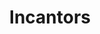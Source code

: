---
title: "Incantors"
aliases:
    - /guilds/incantors/
menu:
    lists:
        parent: "arcane-guilds"
---